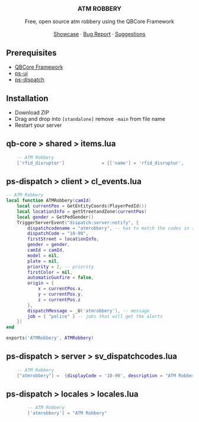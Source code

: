 <br />
  <h3 align="center">ATM ROBBERY</h3>

  <p align="center">
    Free, open source atm robbery using the QBCore Framework
    <br />
    <br />
    <a href="https://youtu.be/PoupuvECWUg">Showcase</a>
    ·
    <a href="https://github.com/ImMacky/mk-atmRobbery/issues">Bug Report</a>
    ·
    <a href="https://github.com/ImMacky/mk-atmRobbery/issues">Suggestions</a>
  </p>
</p>

## Prerequisites

* [QBCore Framework](https://github.com/qbcore-framework)
* [ps-ui](https://github.com/Project-Sloth/ps-ui)
* [ps-dispatch](https://github.com/Project-Sloth/ps-dispatch)

## Installation

* Download ZIP
* Drag and drop into `[standalone]` remove `-main` from file name
* Restart your server

## qb-core > shared > items.lua
```lua
	-- ATM Robbery
	['rfid_disruptor']              = {['name'] = 'rfid_disruptor',               ['label'] = 'RFID Disruptor',        ['weight'] = 1000,         ['type'] = 'item',      ['image'] = 'rfid_disruptor.png',      ['unique'] = true,      ['useable'] = true,     ['shouldClose'] = false,   ['combinable'] = nil,   ['description'] = ' A Disruptor used for ATM transactions'},
```

## ps-dispatch > client > cl_events.lua
```lua
-- ATM Robbery
local function ATMRobbery(camId)
    local currentPos = GetEntityCoords(PlayerPedId())
    local locationInfo = getStreetandZone(currentPos)
    local gender = GetPedGender()
    TriggerServerEvent("dispatch:server:notify", {
        dispatchcodename = "atmrobbery", -- has to match the codes in sv_dispatchcodes.lua so that it generates the right blip
        dispatchCode = "10-90",
        firstStreet = locationInfo,
        gender = gender,
        camId = camId,
        model = nil,
        plate = nil,
        priority = 2, -- priority
        firstColor = nil,
        automaticGunfire = false,
        origin = {
            x = currentPos.x,
            y = currentPos.y,
            z = currentPos.z
        },
        dispatchMessage = _U('atmrobbery'), -- message
        job = { "police" } -- jobs that will get the alerts
    })
end

exports('ATMRobbery', ATMRobbery)
```

## ps-dispatch > server > sv_dispatchcodes.lua
```lua
	-- ATM Robbery
	["atmrobbery"] =  {displayCode = '10-90', description = "ATM Robbery In Progress", radius = 0, recipientList = {'police'}, blipSprite = 500, blipColour = 1, blipScale = 1.5, blipLength = 2, sound = "Lose_1st", sound2 = "GTAO_FM_Events_Soundset", offset = "false", blipflash = "false"},
```

## ps-dispatch > locales > locales.lua
```lua
        -- ATM Robbery
        ['atmrobbery'] = "ATM Robbery"
```
